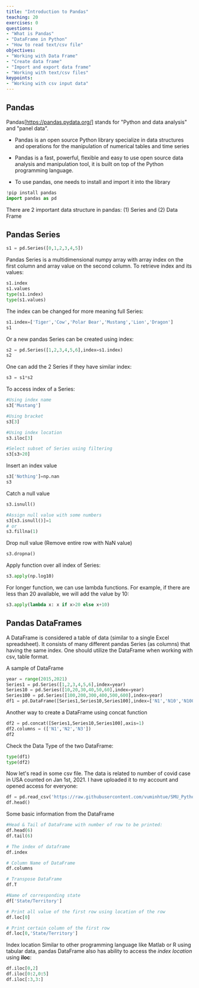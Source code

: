```yaml
---
title: "Introduction to Pandas"
teaching: 20
exercises: 0
questions:
- "What is Pandas"
- "DataFrame in Python"
- "How to read text/csv file"
objectives:
- "Working with Data Frame"
- "Create data frame"
- "Import and export data frame"
- "Working with text/csv files"
keypoints:
- "Working with csv input data"
---
```


## Pandas
Pandas[https://pandas.pydata.org/] stands for "Python and data analysis" and "panel data".

- Pandas is an open source Python library specialize in data structures and operations for the manipulation of numerical tables and time series

- Pandas is a fast, powerful, flexible and easy to use open source data analysis and manipulation tool, it is built on top of the Python programming language.

- To use pandas, one needs to install and import it into the library

```python
!pip install pandas
import pandas as pd
```

There are 2 important data structure in pandas: (1) Series and (2) Data Frame

## Pandas Series

```python
s1 = pd.Series([0,1,2,3,4,5])
```

Pandas Series is a multidimensional numpy array with array index on the first column and array value on the second column.
To retrieve index and its values:

```python
s1.index
s1.values
type(s1.index)
type(s1.values)
```

The index can be changed for more meaning full Series:

```python
s1.index=['Tiger','Cow','Polar Bear','Mustang','Lion','Dragon']
s1
```

Or a new pandas Series can be created using index:

```python
s2 = pd.Series([1,2,3,4,5,6],index=s1.index)
s2
```

One can add the 2 Series if they have similar index:

```python
s3 = s1*s2
```

To access index of a Series:

```python
#Using index name
s3['Mustang']

#Using bracket
s3[3]

#Using index location
s3.iloc[3]

#Select subset of Series using filtering
s3[s3>20]
```

Insert an index value

```python
s3['Nothing']=np.nan
s3
```

Catch a null value

```python
s3.isnull()

#Assign null value with some numbers
s3[s3.isnull()]=1
# or
s3.fillna(1)
```

Drop null value (Remove entire row with NaN value)

```python
s3.dropna()
```

Apply function over all index of Series:

```python
s3.apply(np.log10)
```

For longer function, we can use lambda functions.
For example, if there are less than 20 available, we will add the value by 10:

```python
s3.apply(lambda x: x if x>20 else x+10)
```

## Pandas DataFrames
A DataFrame is considered a table of data (similar to a single Excel spreadsheet). It consists of many different pandas Series (as columns) that having the same index.
One should utilize the DataFrame when working with csv, table format.

A sample of DataFrame

```python
year = range(2015,2021)
Series1 = pd.Series([1,2,3,4,5,6],index=year)
Series10 = pd.Series([10,20,30,40,50,60],index=year)
Series100 = pd.Series([100,200,300,400,500,600],index=year)
df1 = pd.DataFrame([Series1,Series10,Series100],index=['N1','N10','N100'])
```

Another way to create a DataFrame using concat function

```python
df2 = pd.concat([Series1,Series10,Series100],axis=1)
df2.columns = (['N1','N2','N3'])
df2
```

Check the Data Type of the two DataFrame:

```python
type(df1)
type(df2)
```

Now let's read in some csv file.
The data is related to number of covid case in USA counted on Jan 1st, 2021. I have uploaded it to my account and opened access for everyone:

```python
df = pd.read_csv('https://raw.githubusercontent.com/vuminhtue/SMU_Python_Basic/master/data/1-1-21%20US%20covid19.csv?token=AKOSZNMYYTK3YJJG2WS4CITBWD4M2')
df.head()
```

Some basic information from the DataFrame

```python
#Head & Tail of DataFrame with number of row to be printed:
df.head(6)
df.tail(6)

# The index of dataframe
df.index

# Column Name of DataFrame
df.columns

# Transpose DataFrame
df.T

#Name of corresponding state
df['State/Territory']

# Print all value of the first row using location of the row
df.loc[0]

# Print certain column of the first row
df.loc[0,'State/Territory']
```

Index location
Similar to other programming language like Matlab or R using tabular data, pandas DataFrame also has ability to access the _index location_ using **iloc**:

```python
df.iloc[0,2]
df.iloc[0:2,0:5]
df.iloc[:3,3:]
```



